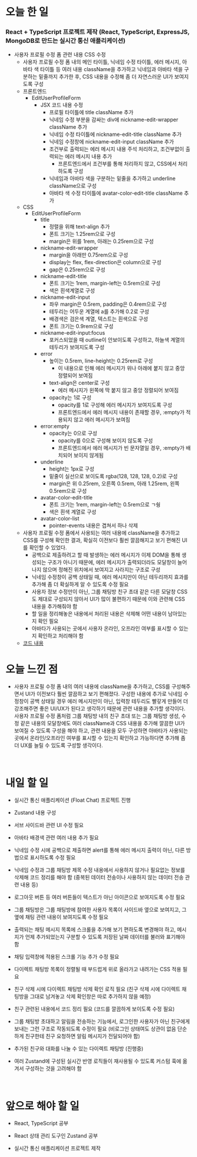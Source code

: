 # 오늘 한 일

### React + TypeScript 프로젝트 제작 (React, TypeScript, ExpressJS, MongoDB로 만드는 실시간 통신 애플리케이션)

- 사용자 프로필 수정 폼 관련 내용 CSS 수정
  - 사용자 프로필 수정 폼 내의 메인 타이틀, 닉네임 수정 타이틀, 에러 메시지, 아바타 색 타이틀 등 여러 내용 className을 추가하고 닉네임과 아바타 색을 구분하는 밑줄까지 추가한 후, CSS 내용을 수정해 좀 더 자연스러운 UI가 보여지도록 구성
  - 프론트엔드
    - EditUserProfileForm
      - JSX 코드 내용 수정
        - 프로필 타이틀에 title className 추가
        - 닉네임 수정 부분을 감싸는 div에 nickname-edit-wrapper className 추가
        - 닉네임 수정 타이틀에 nickname-edit-title className 추가
        - 닉네임 수정창에 nickname-edit-input className 추가
        - 조건부로 출력되는 에러 메시지 내용 주석 처리하고, 조건부없이 출력되는 에러 메시지 내용 추가
          - 프론트엔드에서 조건부를 통해 처리하지 않고, CSS에서 처리하도록 구성
        - 닉네임과 아바타 색을 구분하는 밑줄을 추가하고 underline className으로 구성
        - 아바타 색 수정 타이틀에 avatar-color-edit-title className 추가
  - CSS
    - EditUserProfileForm
      - title
        - 정렬을 위해 text-align 추가
        - 폰트 크기는 1.25rem으로 구성
        - margin은 위를 1rem, 아래는 0.25rem으로 구성
      - nickname-edit-wrapper
        - margin을 아래만 0.75rem으로 구성
        - display는 flex, flex-direction은 column으로 구성
        - gap은 0.25rem으로 구성
      - nickname-edit-title
        - 폰트 크기는 1rem, margin-left는 0.5rem으로 구성
        - 색은 흰색계열로 구성
      - nickname-edit-input
        - 좌우 margin은 0.5rem, padding은 0.4rem으로 구성
        - 테두리는 어두운 계열에 a를 추가해 0.2로 구성
        - 배경색은 검은색 계열, 텍스트는 흰색으로 구성
        - 폰트 크기는 0.9rem으로 구성
      - nickname-edit-input:focus
        - 포커스되었을 때 outline이 안보이도록 구성하고, 하늘색 계열의 테두리가 보여지도록 구성
      - error
        - 높이는 0.5rem, line-height는 0.25rem로 구성
          - 이 내용으로 인해 에러 메시지가 위나 아래에 붙지 않고 중앙 정렬되어 보여짐
        - text-align은 center로 구성
          - 에러 메시지가 왼쪽에 딱 붙지 않고 중앙 정렬되어 보여짐
        - opacity는 1로 구성
          - opacity를 1로 구성해 에러 메시지가 보여지도록 구성
          - 프론트엔드에서 에러 메시지 내용이 존재할 경우, :empty가 적용되지 않고 에러 메시지가 보여짐
      - error:empty
        - opacity는 0으로 구성
          - opacity를 0으로 구성해 보이지 않도록 구성
          - 프론트엔드에서 에러 메시지가 빈 문자열일 경우, :empty가 배치되어 보이지 않게됨
      - underline
        - height는 1px로 구성
        - 밑줄이 실선으로 보이도록 rgba(128, 128, 128, 0.2)로 구성
        - margin은 위 0.25rem, 오른쪽 0.5rem, 아래 1.25rem, 왼쪽 0.5rem으로 구성
      - avatar-color-edit-title
        - 폰트 크기는 1rem, margin-left는 0.5rem으로 ㄱ쉉
        - 색은 흰색 계열로 구성
      - avatar-color-list
        - pointer-events 내용은 겹쳐서 하나 삭제
  - 사용자 프로필 수정 폼에서 사용되는 여러 내용에 className을 추가하고 CSS를 구성해 확인한 결과, 확실히 이전보다 훨씬 깔끔해지고 보기 편해진 UI를 확인할 수 있었다.
    - 공백으로 제출하려고 할 때 발생하는 에러 메시지가 이제 DOM을 통해 생성되는 구조가 아니기 때문에, 에러 메시지가 출력되더라도 모달창이 늘어나지 않으며 정해진 위치에서 보여지고 사라지는 구조로 구성
    - 닉네임 수정창이 공백 상태일 때, 에러 메시지만이 아닌 테두리까지 효과를 추가해 좀 더 확실하게 알 수 있도록 수정 필요
    - 사용자 정보 수정만이 아닌, 그룹 채팅방 친구 초대 같은 다른 모달창 CSS도 제대로 구성되지 않아서 UI가 많이 불편하기 때문에 이와 관련해 CSS 내용을 추가해줘야 함
    - 할 일을 정리해놓은 내용에서 처리된 내용은 삭제해 어떤 내용이 남아있는지 확인 필요
    - 아바타가 사용되는 곳에서 사용자 온라인, 오프라인 여부를 표시할 수 있는지 확인하고 처리해야 함
  - [코드 내용](https://github.com/jeongsangtae/float-chat/commit/e696de42ffb63eb4b3aa776c649332a52bbb727a)

# 오늘 느낀 점

- 사용자 프로필 수정 폼 내의 여러 내용에 className을 추가하고, CSS를 구성해주면서 UI가 이전보다 훨씬 깔끔하고 보기 편해졌다. 구성한 내용에 추가로 닉네임 수정창이 공백 상태일 경우 에러 메시지만이 아닌, 입력창 테두리도 빨갛게 만들어 더 강조해주면 좋은 UI/UX가 된다고 생각하기 때문에 관련 내용을 추가할 생각이다. 사용자 프로필 수정 폼처럼 그룹 채팅방 내의 친구 초대 또는 그룹 채팅방 생성, 수정 같은 내용의 모달창에도 여러 className과 CSS 내용을 추가해 깔끔한 UI가 보여질 수 있도록 구성을 해야 하고, 관련 내용을 모두 구성하면 아바타가 사용되는 곳에서 온라인/오프라인 여부를 표시할 수 있는지 확인하고 가능하다면 추가해 좀 더 UX를 늘릴 수 있도록 구성할 생각이다.

<br />

# 내일 할 일

- 실시간 통신 애플리케이션 (Float Chat) 프로젝트 진행

- Zustand 내용 구성

- 서브 사이드바 관련 UI 수정 필요

- 아바타 배경색 관련 여러 내용 추가 필요

- 닉네임 수정 시에 공백으로 제출하면 alert를 통해 에러 메시지 출력이 아닌, 다른 방법으로 표시하도록 수정 필요

- 닉네임 수정과 그룹 채팅방 제목 수정 내용에서 사용하지 않거나 필요없는 정보를 삭제해 코드 정리를 해야 함 (중복된 데이터 전송이나 사용하지 않는 데이터 전송 관련 내용 등)

- 로그아웃 버튼 등 여러 버튼들이 텍스트가 아닌 아이콘으로 보여지도록 수정 필요

- 그룹 채팅방은 그룹 채팅방에 참여한 사용자 목록이 사이드바 옆으로 보여지고, 그 옆에 채팅 관련 내용이 보여지도록 수정 필요

- 출력되는 채팅 메시지 목록에 스크롤을 추가해 보기 편하도록 변경해야 하고, 메시지가 언제 추가되었는지 구분할 수 있도록 저장된 날짜 데이터를 불러와 표기해야 함

- 채팅 입력창에 적용된 스크롤 기능 추가 수정 필요

- 다이렉트 채팅방 목록이 정렬될 때 부드럽게 위로 올라가고 내려가는 CSS 적용 필요

- 친구 삭제 시에 다이렉트 채팅방 삭제 확인 로직 필요 (친구 삭제 시에 다이렉트 채팅방을 그대로 남겨놓고 삭제 확인창은 따로 추가하지 않을 예정)

- 친구 관련된 내용에서 코드 정리 필요 (코드를 깔끔하게 보이도록 수정 필요)

- 그룹 채팅방 초대하고 알림을 전송하는 기능에서, 로그인한 사용자가 아닌 친구에게 보내는 그런 구조로 작동되도록 수정이 필요 (비로그인 상태여도 상관이 없음 단순하게 친구한테 친구 요청하면 알림 메시지가 전달되어야 함)

- 추가된 친구와 대화를 나눌 수 있는 다이렉트 채팅방 (진행중)

- 여러 Zustand에 구성된 실시간 반영 로직들이 재사용될 수 있도록 커스텀 훅에 옮겨서 구성하는 것을 고려해야 함

<br />

# 앞으로 해야 할 일

- React, TypeScript 공부

- React 상태 관리 도구인 Zustand 공부

- 실시간 통신 애플리케이션 프로젝트 제작
